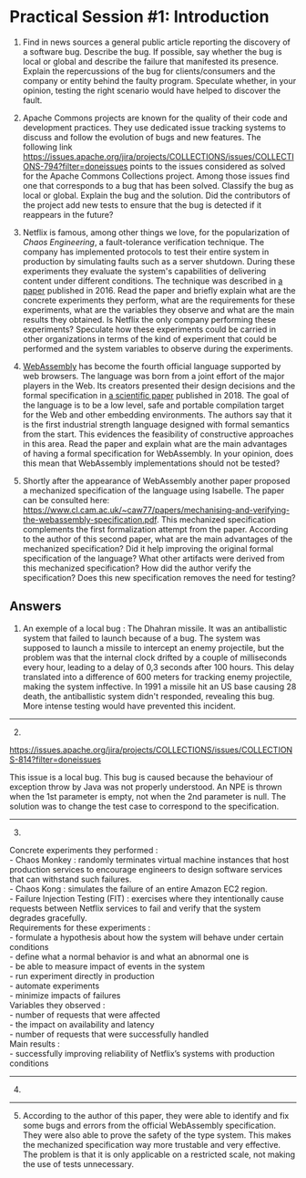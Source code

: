 # Practical Session #1: Introduction

1. Find in news sources a general public article reporting the discovery of a software bug. Describe the bug. If possible, say whether the bug is local or global and describe the failure that manifested its presence. Explain the repercussions of the bug for clients/consumers and the company or entity behind the faulty program. Speculate whether, in your opinion, testing the right scenario would have helped to discover the fault.



2. Apache Commons projects are known for the quality of their code and development practices. They use dedicated issue tracking systems to discuss and follow the evolution of bugs and new features. The following link https://issues.apache.org/jira/projects/COLLECTIONS/issues/COLLECTIONS-794?filter=doneissues points to the issues considered as solved for the Apache Commons Collections project. Among those issues find one that corresponds to a bug that has been solved. Classify the bug as local or global. Explain the bug and the solution. Did the contributors of the project add new tests to ensure that the bug is detected if it reappears in the future?

3. Netflix is famous, among other things we love, for the popularization of *Chaos Engineering*, a fault-tolerance verification technique. The company has implemented protocols to test their entire system in production by simulating faults such as a server shutdown. During these experiments they evaluate the system's capabilities of delivering content under different conditions. The technique was described in [a paper](https://arxiv.org/ftp/arxiv/papers/1702/1702.05843.pdf) published in 2016. Read the paper and briefly explain what are the concrete experiments they perform, what are the requirements for these experiments, what are the variables they observe and what are the main results they obtained. Is Netflix the only company performing these experiments? Speculate how these experiments could be carried in other organizations in terms of the kind of experiment that could be performed and the system variables to observe during the experiments.

4. [WebAssembly](https://webassembly.org/) has become the fourth official language supported by web browsers. The language was born from a joint effort of the major players in the Web. Its creators presented their design decisions and the formal specification in [a scientific paper](https://people.mpi-sws.org/~rossberg/papers/Haas,%20Rossberg,%20Schuff,%20Titzer,%20Gohman,%20Wagner,%20Zakai,%20Bastien,%20Holman%20-%20Bringing%20the%20Web%20up%20to%20Speed%20with%20WebAssembly.pdf) published in 2018. The goal of the language is to be a low level, safe and portable compilation target for the Web and other embedding environments. The authors say that it is the first industrial strength language designed with formal semantics from the start. This evidences the feasibility of constructive approaches in this area. Read the paper and explain what are the main advantages of having a formal specification for WebAssembly. In your opinion, does this mean that WebAssembly implementations should not be tested? 

5.  Shortly after the appearance of WebAssembly another paper proposed a mechanized specification of the language using Isabelle. The paper can be consulted here: https://www.cl.cam.ac.uk/~caw77/papers/mechanising-and-verifying-the-webassembly-specification.pdf. This mechanized specification complements the first formalization attempt from the paper. According to the author of this second paper, what are the main advantages of the mechanized specification? Did it help improving the original formal specification of the language? What other artifacts were derived from this mechanized specification? How did the author verify the specification? Does this new specification removes the need for testing?

## Answers

1) An exemple of a local bug : The Dhahran missile. It was an antiballistic system that failed to launch because of a bug. The system was supposed to launch a missile to intercept an enemy projectile, but the problem was that the internal clock drifted by a couple of milliseconds every hour, leading to a delay of 0,3 seconds after 100 hours. This delay translated into a difference of 600 meters for tracking enemy projectile, making the system inffective. In 1991 a missile hit an US base causing 28 death, the antiballistic system didn't responded, revealing this bug. More intense testing would have prevented this incident.

----

2)
https://issues.apache.org/jira/projects/COLLECTIONS/issues/COLLECTIONS-814?filter=doneissues

This issue is a local bug.
This bug is caused because the behaviour of exception throw by Java was not properly understood. An NPE is thrown when the 1st parameter is empty, not when the 2nd parameter is null.
The solution was to change the test case to correspond to the specification.




----
3)
Concrete experiments they performed :   
    -  Chaos Monkey : randomly terminates virtual machine instances that host production services to encourage engineers to design software services that can withstand such failures.  
    - Chaos Kong : simulates the failure of an entire Amazon EC2 region.  
    - Failure Injection Testing (FIT) : exercises where they intentionally cause requests between Netflix services to fail and verify that the system degrades gracefully.  
Requirements for these experiments :  
    - formulate a hypothesis about how the system will behave under certain conditions  
    - define what a normal behavior is and what an abnormal one is  
    - be able to measure impact of events in the system  
    - run experiment directly in production  
    - automate experiments  
    - minimize impacts of failures  
Variables they observed :  
    - number of requests that were affected  
    - the impact on availability and latency  
    - number of requests that were successfully handled  
Main results :  
    - successfully improving reliability of Netflix’s systems with production conditions  

----

4.

----

5) According to the author of this paper, they were able to identify and fix some bugs and errors from the official WebAssembly specification. They were also able to prove the safety of the type system.
   This makes the mechanized specification way more trustable and very effective. The problem is that it is only applicable on a restricted scale, not making the use of tests unnecessary.


